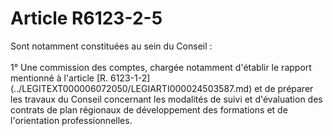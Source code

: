 # Article R6123-2-5

 

<div align="left">
  Sont notamment constituées au sein du Conseil : <br /> <br />1° Une commission des comptes, chargée notamment d'établir le rapport mentionné à l'article [R. 6123-1-2](../LEGITEXT000006072050/LEGIARTI000024503587.md) et de préparer les travaux du Conseil concernant les modalités de suivi et d'évaluation des contrats de plan régionaux de développement des formations et de l'orientation professionnelles.<br /> <br /> <br />